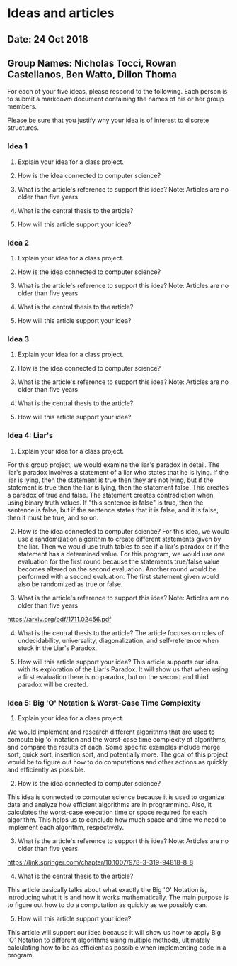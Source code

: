 # Ideas and articles


## Date: 24 Oct 2018
## Group Names: Nicholas Tocci, Rowan Castellanos, Ben Watto, Dillon Thoma




For each of your five ideas, please respond to the following. Each person is to submit a markdown document containing the names of his or her group members.

Please be sure that you justify why your idea is of interest to discrete structures.



### Idea 1
1) Explain your idea for a class project.

2) How is the idea connected to computer science?

3) What is the article's reference to support this idea? Note: Articles are no older than five years

4) What is the central thesis to the article?

5) How will this article support your idea?


### Idea 2
1) Explain your idea for a class project.

2) How is the idea connected to computer science?

3) What is the article's reference to support this idea? Note: Articles are no older than five years

4) What is the central thesis to the article?

5) How will this article support your idea?


### Idea 3
1) Explain your idea for a class project.

2) How is the idea connected to computer science?

3) What is the article's reference to support this idea? Note: Articles are no older than five years

4) What is the central thesis to the article?

5) How will this article support your idea?


### Idea 4: Liar's
1) Explain your idea for a class project.

For this group project, we would examine the liar's paradox in detail. The liar's paradox involves a statement of a liar who states that he is lying. If the liar is lying, then the statement is true then they are not lying, but if the statement is true then the liar is lying, then the statement false. This creates a paradox of true and false. The statement creates contradiction when using binary truth values. If "this sentence is false" is true, then the sentence is false, but if the sentence states that it is false, and it is false, then it must be true, and so on.

2) How is the idea connected to computer science?
For this idea, we would use a randomization algorithm to create different statements given by the liar. Then we would use truth tables to see if a liar's paradox or if the statement has a determined value. For this program, we would use one evaluation for the first round because the statements true/false value becomes altered on the second evaluation. Another round would be performed with a second evaluation. The first statement given would also be randomized as true or false.

3) What is the article's reference to support this idea? Note: Articles are no older than five years

https://arxiv.org/pdf/1711.02456.pdf

4) What is the central thesis to the article?
The article focuses on roles of undecidability, universality, diagonalization, and self-reference when stuck in the Liar's Paradox.

5) How will this article support your idea?
This article supports our idea with its exploration of the Liar's Paradox. It will show us that when using a first evaluation there is no paradox, but on the second and third paradox will be created.


### Idea 5: Big 'O' Notation & Worst-Case Time Complexity
1) Explain your idea for a class project.

We would implement and research different algorithms that are used to compute big 'o' notation and the worst-case time complexity of algorithms, and compare the results of each. Some specific examples include merge sort, quick sort, insertion sort, and potentially more. The goal of this project would be to figure out how to do computations and other actions as quickly and efficiently as possible.

2) How is the idea connected to computer science?

This idea is connected to computer science because it is used to organize data and analyze how efficient algorithms are in programming. Also, it calculates the worst-case execution time or space required for each algorithm. This helps us to conclude how much space and time we need to implement each algorithm, respectively.

3) What is the article's reference to support this idea? Note: Articles are no older than five years

https://link.springer.com/chapter/10.1007/978-3-319-94818-8_8

4) What is the central thesis to the article?

This article basically talks about what exactly the Big 'O' Notation is, introducing what it is and how it works mathematically. The main purpose is to figure out how to do a computation as quickly as we possibly can.

5) How will this article support your idea?

This article will support our idea because it will show us how to apply Big 'O' Notation to different algorithms using multiple methods, ultimately calculating how to be as efficient as possible when implementing code in a program.
